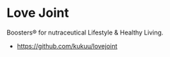 # Love Joint

Boosters® for nutraceutical Lifestyle &amp; Healthy Living. 

- https://github.com/kukuu/lovejoint  
